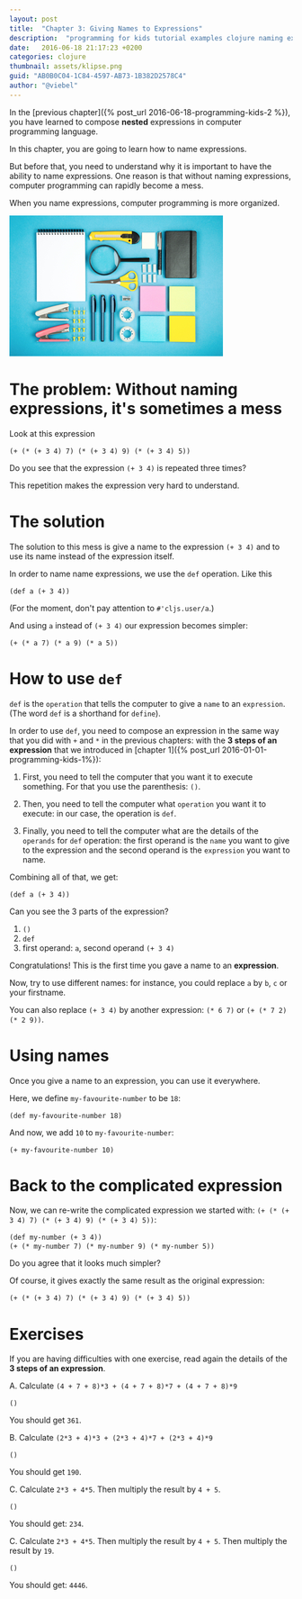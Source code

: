 ```yaml
---
layout: post
title:  "Chapter 3: Giving Names to Expressions"
description:  "programming for kids tutorial examples clojure naming expressions"
date:   2016-06-18 21:17:23 +0200
categories: clojure
thumbnail: assets/klipse.png
guid: "AB0B0C04-1C84-4597-AB73-1B382D2578C4"
author: "@viebel"
---
```



In the [previous chapter]({% post_url 2016-06-18-programming-kids-2 %}), you have learned to compose **nested** expressions in computer programming language.

In this chapter, you are going to learn how to name expressions.

But before that, you need to understand why it is important to have the ability to name expressions. One reason is that without naming expressions, computer programming can rapidly become a mess.

When you name expressions, computer programming is more organized.

![Organized](/assets/images/organized.jpg)

# The problem: Without naming expressions, it's sometimes a mess

Look at this expression

~~~klipse
(+ (* (+ 3 4) 7) (* (+ 3 4) 9) (* (+ 3 4) 5))
~~~

Do you see that the expression `(+ 3 4)` is repeated three times?

This repetition makes the expression very hard to understand.


# The solution

The solution to this mess is give a name to the expression `(+ 3 4)` and to use its name instead of the expression itself.

In order to name name expressions, we use the `def` operation. Like this

~~~klipse
(def a (+ 3 4))
~~~

(For the moment, don't pay attention to `#'cljs.user/a`.)

And using `a` instead of `(+ 3 4)` our expression becomes simpler:


~~~klipse
(+ (* a 7) (* a 9) (* a 5))
~~~

# How to use `def`

`def` is the `operation` that tells the computer to give a `name` to an `expression`. (The word `def` is a shorthand for `define`).

In order to use `def`, you need to compose an expression in the same way that you did with `+` and `*` in the previous chapters: with the **3 steps of an expression** that we introduced in [chapter 1]({% post_url 2016-01-01-programming-kids-1%}):

1. First, you need to tell the computer that you want it to execute something. For that you use the parenthesis: `()`. 

2. Then, you need to tell the computer what `operation` you want it to execute: in our case, the operation is `def`.

3. Finally, you need to tell the computer what are the details of the `operands` for `def` operation: the first operand is the `name` you want to give to the expression and the second operand is the `expression` you want to name.

Combining all of that, we get:

~~~klipse
(def a (+ 3 4))
~~~

Can you see the 3 parts of the expression?

1. `()`
2. `def`
3. first operand: `a`, second operand `(+ 3 4)`

Congratulations! This is the first time you gave a name to an **expression**.

Now, try to use different names:  for instance, you could replace `a` by `b`, `c` or your firstname.

You can also replace `(+ 3 4)` by another expression: `(* 6 7)` or `(+ (* 7 2) (* 2 9))`.

# Using names

Once you give a name to an expression, you can use it everywhere.

Here, we define `my-favourite-number` to be `18`:

~~~klipse
(def my-favourite-number 18)
~~~

And now, we add `10` to `my-favourite-number`:

~~~klipse
(+ my-favourite-number 10)
~~~

# Back to the complicated expression

Now, we can re-write the complicated expression we started with: `(+ (* (+ 3 4) 7) (* (+ 3 4) 9) (* (+ 3 4) 5))`:

~~~klipse
(def my-number (+ 3 4))
(+ (* my-number 7) (* my-number 9) (* my-number 5))
~~~

Do you agree that it looks much simpler?

Of course, it gives exactly the same result as the original expression:

~~~klipse
(+ (* (+ 3 4) 7) (* (+ 3 4) 9) (* (+ 3 4) 5))
~~~


# Exercises

If you are having difficulties with one exercise, read again the details of the **3 steps of an expression**.

A. Calculate `(4 + 7 + 8)*3 + (4 + 7 + 8)*7 + (4 + 7 + 8)*9`

~~~klipse
()
~~~

You should get `361`.

B. Calculate `(2*3 + 4)*3 + (2*3 + 4)*7 + (2*3 + 4)*9`

~~~klipse
()
~~~

You should get `190`.


C. Calculate `2*3 + 4*5`. Then multiply the result by `4 + 5`.

~~~klipse
()
~~~

You should get: `234`.

C. Calculate `2*3 + 4*5`. Then multiply the result by `4 + 5`. Then multiply the result by `19`.

~~~klipse
()
~~~


You should get: `4446`.

